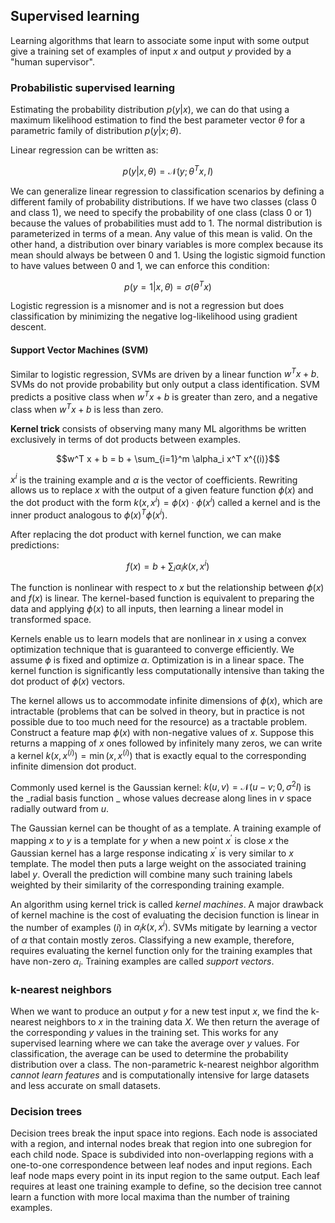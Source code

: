 ## Supervised learning

Learning algorithms that learn to associate some input with some output give a training set of examples of input $x$ and output $y$ provided by a "human supervisor". 

### Probabilistic supervised learning

Estimating the probability distribution $p(y|x)$, we can do that using a maximum likelihood estimation to find the best parameter vector $\theta$ for a parametric family of distribution $p(y|x;\theta)$. 

Linear regression can be written as:

$$p(y|x, \theta) = \mathcal{N}(y; \theta^Tx, I)$$

We can generalize linear regression to classification scenarios by defining a different family of probability distributions. If we have two classes (class 0 and class 1), we need to specify the probability of one class (class 0 or 1) because the values of probabilities must add to 1. The normal distribution is parameterized in terms of a mean. Any value of this mean is valid. On the other hand, a distribution over binary variables is more complex because its mean should always be between 0 and 1. Using the logistic sigmoid function to have values between 0 and 1, we can enforce this condition:

$$p(y = 1|x, \theta) = \sigma(\theta^T x)$$

Logistic regression is a misnomer and is not a regression but does classification by minimizing the negative log-likelihood using gradient descent. 

#### Support Vector Machines (SVM)

Similar to logistic regression, SVMs are driven by a linear function $w^T x+ b$. SVMs do not provide probability but only output a class identification. SVM predicts a positive class when $w^Tx + b$ is greater than zero, and a negative class when $w^Tx + b$ is less than zero. 


**Kernel trick** consists of observing many many ML algorithms be written exclusively in terms of dot products between examples. 

$$w^T x + b = b + \sum_{i=1}^m \alpha_i x^T x^{(i)}$$

$x^i$ is the training example and $\alpha$ is the vector of coefficients. Rewriting allows us to replace $x$ with the output of a given feature function $\phi(x)$ and the dot product with the form $k(x, x^i) = \phi(x) \cdot \phi(x^i)$ called a kernel and is the inner product analogous to $\phi(x)^T \phi(x^i)$. 

After replacing the dot product with kernel function, we can make predictions:

$$f(x) = b + \sum_i \alpha_i k(x, x^i)$$

The function is nonlinear with respect to $x$ but the relationship between $\phi(x)$ and $f(x)$ is linear. The kernel-based function is equivalent to preparing the data and applying $\phi(x)$ to all inputs, then learning a linear model in transformed space. 

Kernels enable us to learn models that are nonlinear in $x$ using a convex optimization technique that is guaranteed to converge efficiently. We assume $\phi$ is fixed and optimize $\alpha$. Optimization is in a linear space. The kernel function is significantly less computationally intensive than taking the dot product of $\phi(x)$ vectors. 

The kernel allows us to accommodate infinite dimensions of $\phi(x)$, which are intractable (problems that can be solved in theory, but in practice is not possible due to too much need for the resource) as a tractable problem.  Construct a feature map $\phi(x)$ with non-negative values of $x$. Suppose this returns a mapping of $x$ ones followed by infinitely many zeros, we can write a kernel $k(x, x^{(i)}) = \min (x, x^{(i)})$ that is exactly equal to the corresponding infinite dimension dot product. 

Commonly used kernel is the Gaussian kernel: $k(u, v) = \mathcal{N}(u-v; 0, \sigma^2 I)$ is the _radial basis function _ whose values decrease along lines in $v$ space radially outward from $u$. 

The Gaussian kernel can be thought of as a template. A training example of mapping $x$ to $y$ is a template for $y$ when a new point $x^\prime$ is close $x$ the Gaussian kernel has a large response indicating $x^\prime$ is very similar to $x$ template. The model then puts a large weight on the associated training label $y$. Overall the prediction will combine many such training labels weighted by their similarity of the corresponding training example. 

An algorithm using kernel trick is called _kernel machines_. A major drawback of kernel machine is the cost of evaluating the decision function is linear in the number of examples $(i)$ in $\alpha_i k (x, x^i)$. SVMs mitigate by learning a vector of $\alpha$ that contain mostly zeros. Classifying a new example, therefore, requires evaluating the kernel function only for the training examples that have non-zero $\alpha_i$. Training examples are called _support vectors_.

### k-nearest neighbors

When we want to produce an output $y$ for a new test input $x$, we find the k-nearest neighbors to $x$ in the training data $X$. We then return the average of the corresponding $y$ values in the training set. This works for any supervised learning where we can take the average over $y$ values. For classification, the average can be used to determine the probability distribution over a class. The non-parametric k-nearest neighbor algorithm _cannot learn features_ and is computationally intensive for large datasets and less accurate on small datasets.

### Decision trees

Decision trees break the input space into regions. Each node is associated with a region, and internal nodes break that region into one subregion for each child node. Space is subdivided into non-overlapping regions with a one-to-one correspondence between leaf nodes and input regions. Each leaf node maps every point in its input region to the same output. Each leaf requires at least one training example to define, so the decision tree cannot learn a function with more local maxima than the number of training examples. 